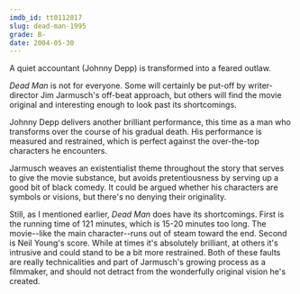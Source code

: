 ```yaml
---
imdb_id: tt0112817
slug: dead-man-1995
grade: B-
date: 2004-05-30
---
```


A quiet accountant (Johnny Depp) is transformed into a feared outlaw.

_Dead Man_ is not for everyone. Some will certainly be put-off by writer-director Jim Jarmusch's off-beat approach, but others will find the movie original and interesting enough to look past its shortcomings.

Johnny Depp delivers another brilliant performance, this time as a man who transforms over the course of his gradual death. His performance is measured and restrained, which is perfect against the over-the-top characters he encounters.

Jarmusch weaves an existentialist theme throughout the story that serves to give the movie substance, but avoids pretentiousness by serving up a good bit of black comedy. It could be argued whether his characters are symbols or visions, but there's no denying their originality.

Still, as I mentioned earlier, _Dead Man_ does have its shortcomings. First is the running time of 121 minutes, which is 15-20 minutes too long. The movie--like the main character--runs out of steam toward the end. Second is Neil Young's score. While at times it's absolutely brilliant, at others it's intrusive and could stand to be a bit more restrained. Both of these faults are really technicalities and part of Jarmusch's growing process as a filmmaker, and should not detract from the wonderfully original vision he's created.
